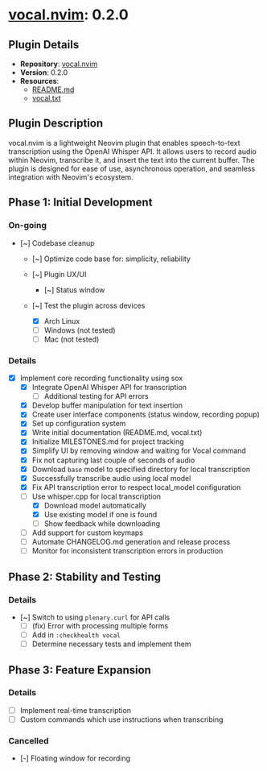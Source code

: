 # [vocal.nvim](https://github.com/kyza0d/vocal.nvim): 0.2.0

## Plugin Details
- **Repository**: [vocal.nvim](https://github.com/kyza0d/vocal.nvim)
- **Version**: 0.2.0
- **Resources**:
  - [README.md](https://github.com/kyza0d/vocal.nvim/blob/main/README.md)
  - [vocal.txt](https://github.com/kyza0d/vocal.nvim/blob/main/doc/vocal.txt)
## Plugin Description
vocal.nvim is a lightweight Neovim plugin that enables speech-to-text transcription using the OpenAI Whisper API. It allows users to record audio within Neovim, transcribe it, and insert the text into the current buffer. The plugin is designed for ease of use, asynchronous operation, and seamless integration with Neovim's ecosystem.

## Phase 1: Initial Development

### On-going
- [~] Codebase cleanup
    - [~] Optimize code base for: simplicity, reliability

  - [~] Plugin UX/UI
    - [~] Status window

  - [~] Test the plugin across devices
    - [x] Arch Linux 
    - [ ] Windows (not tested)
    - [ ] Mac (not tested)

### Details
  - [x] Implement core recording functionality using sox
    - [x] Integrate OpenAI Whisper API for transcription
       - [ ] Additional testing for API errors
    - [x] Develop buffer manipulation for text insertion
    - [x] Create user interface components (status window, recording popup)
    - [x] Set up configuration system
    - [x] Write initial documentation (README.md, vocal.txt)
    - [x] Initialize MILESTONES.md for project tracking
    - [x] Simplify UI by removing window and waiting for Vocal command
    - [x] Fix not capturing last couple of seconds of audio
    - [x] Download `base` model to specified directory for local transcription
    - [x] Successfully transcribe audio using local model
    - [x] Fix API transcription error to respect local_model configuration
    - [ ] Use whisper.cpp for local transcription
      - [x] Download model automatically
      - [x] Use existing model if one is found
      - [ ] Show feedback while downloading
    - [ ] Add support for custom keymaps
    - [ ] Automate CHANGELOG.md generation and release process
    - [ ] Monitor for inconsistent transcription errors in production

## Phase 2: Stability and Testing

### Details
  - [~] Switch to using `plenary.curl` for API calls
      - [ ] (fix) Error with processing multiple forms
    - [ ] Add in `:checkhealth vocal`
    - [ ] Determine necessary tests and implement them

## Phase 3: Feature Expansion

### Details
  - [ ] Implement real-time transcription
  - [ ] Custom commands which use instructions when transcribing

### Cancelled
- [-] Floating window for recording
